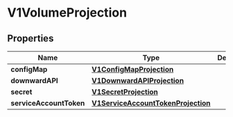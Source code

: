 
# V1VolumeProjection

## Properties
Name | Type | Description | Notes
------------ | ------------- | ------------- | -------------
**configMap** | [**V1ConfigMapProjection**](V1ConfigMapProjection.md) |  |  [optional]
**downwardAPI** | [**V1DownwardAPIProjection**](V1DownwardAPIProjection.md) |  |  [optional]
**secret** | [**V1SecretProjection**](V1SecretProjection.md) |  |  [optional]
**serviceAccountToken** | [**V1ServiceAccountTokenProjection**](V1ServiceAccountTokenProjection.md) |  |  [optional]



